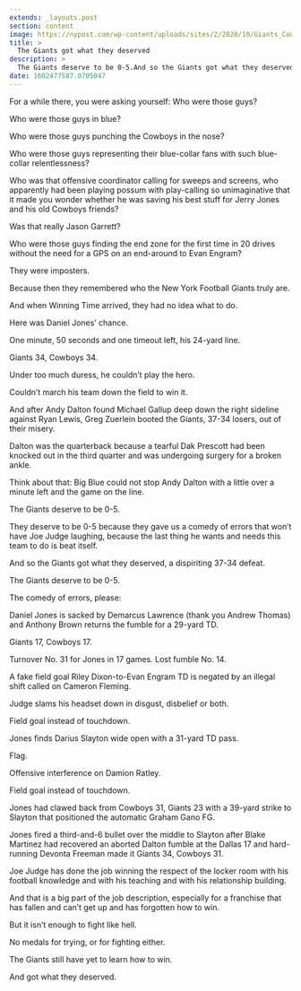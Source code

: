```yaml
--- 
extends: _layouts.post 
section: content 
image: https://nypost.com/wp-content/uploads/sites/2/2020/10/Giants_Cowboys_Football.1.jpg?quality=90&strip=all&w=1200 
title: > 
  The Giants got what they deserved 
description: > 
  The Giants deserve to be 0-5.And so the Giants got what they deserved, a dispiriting 37-34 defeat.The Giants deserve to be 0-5.Giants 17, Cowboys 17.Jones had clawed back from Cowboys 31, Giants 23 with a 39-yard strike to Slayton that positioned the automatic Graham Gano FG. 
date: 1602477587.0705047 
--- 
```

For a while there, you were asking yourself: Who were those guys?

Who were those guys in blue?

Who were those guys punching the Cowboys in the nose?

Who were those guys representing their blue-collar fans with such blue-collar relentlessness?

Who was that offensive coordinator calling for sweeps and screens, who apparently had been playing possum with play-calling so unimaginative that it made you wonder whether he was saving his best stuff for Jerry Jones and his old Cowboys friends?

Was that really Jason Garrett?

Who were those guys finding the end zone for the first time in 20 drives without the need for a GPS on an end-around to Evan Engram?

They were imposters.

Because then they remembered who the New York Football Giants truly are.

And when Winning Time arrived, they had no idea what to do.

Here was Daniel Jones’ chance.

One minute, 50 seconds and one timeout left, his 24-yard line.

Giants 34, Cowboys 34.

Under too much duress, he couldn’t play the hero.

Couldn’t march his team down the field to win it.

And after Andy Dalton found Michael Gallup deep down the right sideline against Ryan Lewis, Greg Zuerlein booted the Giants, 37-34 losers, out of their misery.

Dalton was the quarterback because a tearful Dak Prescott had been knocked out in the third quarter and was undergoing surgery for a broken ankle.

Think about that: Big Blue could not stop Andy Dalton with a little over a minute left and the game on the line.

The Giants deserve to be 0-5.

They deserve to be 0-5 because they gave us a comedy of errors that won’t have Joe Judge laughing, because the last thing he wants and needs this team to do is beat itself.

And so the Giants got what they deserved, a dispiriting 37-34 defeat.

The Giants deserve to be 0-5.

The comedy of errors, please:

Daniel Jones is sacked by Demarcus Lawrence (thank you Andrew Thomas) and Anthony Brown returns the fumble for a 29-yard TD.

Giants 17, Cowboys 17.

Turnover No. 31 for Jones in 17 games. Lost fumble No. 14.

A fake field goal Riley Dixon-to-Evan Engram TD is negated by an illegal shift called on Cameron Fleming.

Judge slams his headset down in disgust, disbelief or both.

Field goal instead of touchdown.

Jones finds Darius Slayton wide open with a 31-yard TD pass.

Flag.

Offensive interference on Damion Ratley.

Field goal instead of touchdown.

Jones had clawed back from Cowboys 31, Giants 23 with a 39-yard strike to Slayton that positioned the automatic Graham Gano FG.

Jones fired a third-and-6 bullet over the middle to Slayton after Blake Martinez had recovered an aborted Dalton fumble at the Dallas 17 and hard-running Devonta Freeman made it Giants 34, Cowboys 31.

Joe Judge has done the job winning the respect of the locker room with his football knowledge and with his teaching and with his relationship building.

And that is a big part of the job description, especially for a franchise that has fallen and can’t get up and has forgotten how to win.

But it isn’t enough to fight like hell.

No medals for trying, or for fighting either.

The Giants still have yet to learn how to win.

And got what they deserved.